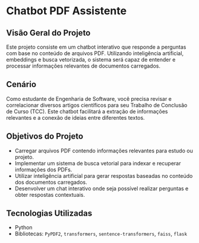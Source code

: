 # Chatbot PDF Assistente

## Visão Geral do Projeto
Este projeto consiste em um chatbot interativo que responde a perguntas com base no conteúdo de arquivos PDF. Utilizando inteligência artificial, embeddings e busca vetorizada, o sistema será capaz de entender e processar informações relevantes de documentos carregados.

## Cenário
Como estudante de Engenharia de Software, você precisa revisar e correlacionar diversos artigos científicos para seu Trabalho de Conclusão de Curso (TCC). Este chatbot facilitará a extração de informações relevantes e a conexão de ideias entre diferentes textos.

## Objetivos do Projeto
- Carregar arquivos PDF contendo informações relevantes para estudo ou projeto.
- Implementar um sistema de busca vetorial para indexar e recuperar informações dos PDFs.
- Utilizar inteligência artificial para gerar respostas baseadas no conteúdo dos documentos carregados.
- Desenvolver um chat interativo onde seja possível realizar perguntas e obter respostas contextuais.

## Tecnologias Utilizadas
- Python
- Bibliotecas: `PyPDF2`, `transformers`, `sentence-transformers`, `faiss`, `flask`
